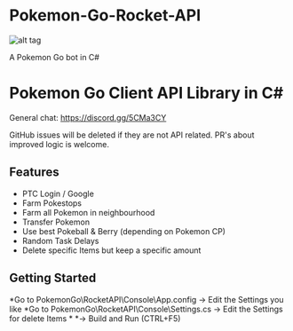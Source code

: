 # Pokemon-Go-Rocket-API

![alt tag](https://github.com/Spegeli/Pokemon-Go-Rocket-API/blob/master/Screenshot.png)

A Pokemon Go bot in C#

# Pokemon Go Client API Library in C# #

General chat: https://discord.gg/5CMa3CY

GitHub issues will be deleted if they are not API related. PR's about improved logic is welcome.

## Features
* PTC Login / Google
* Farm Pokestops
* Farm all Pokemon in neighbourhood
* Transfer Pokemon
* Use best Pokeball & Berry (depending on Pokemon CP)
* Random Task Delays
* Delete specific Items but keep a specific amount

## Getting Started

*Go to PokemonGo\RocketAPI\Console\App.config -> Edit the Settings you like 
*Go to PokemonGo\RocketAPI\Console\Settings.cs -> Edit the Settings for delete Items
*
*-> Build and Run (CTRL+F5)

